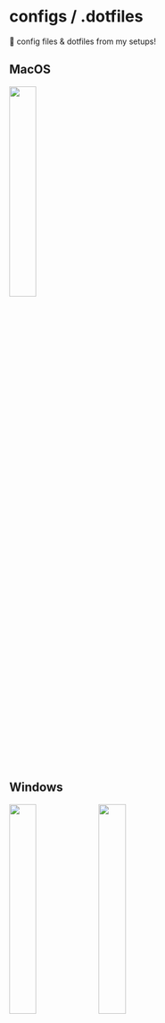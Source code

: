 # configs / .dotfiles
💾 config files & dotfiles from my setups! 

## MacOS
<img src="https://user-images.githubusercontent.com/61376940/160699959-6e14ea09-83c1-44e5-8095-f6db6297bd9a.png" width="31%" />

## Windows  

<div>
  <img src="https://i.imgur.com/N9Ey4Os.jpg" width="31%" />
  <img src="https://i.imgur.com/HpZoXud.png" width="31%" />
</div>

